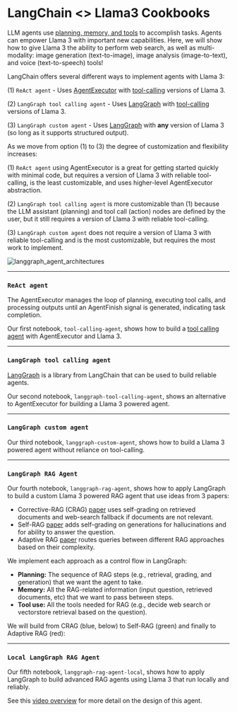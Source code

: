 # LangChain <> Llama3 Cookbooks

LLM agents use [planning, memory, and tools](https://lilianweng.github.io/posts/2023-06-23-agent/) to accomplish tasks. Agents can empower Llama 3 with important new capabilities. Here, we will show how to give Llama 3 the ability to perform web search, as well as multi-modality: image generation (text-to-image), image analysis (image-to-text), and voice (text-to-speech) tools!

LangChain offers several different ways to implement agents with Llama 3:

(1) `ReAct agent` - Uses [AgentExecutor](https://python.langchain.com/docs/modules/agents/quick_start/) with [tool-calling](https://python.langchain.com/docs/integrations/chat/) versions of Llama 3.

(2) `LangGraph tool calling agent` - Uses [LangGraph](https://python.langchain.com/docs/langgraph) with [tool-calling](https://python.langchain.com/docs/integrations/chat/) versions of Llama 3.

(3) `LangGraph custom agent` - Uses [LangGraph](https://python.langchain.com/docs/langgraph) with **any** version of Llama 3 (so long as it supports structured output).

As we move from option (1) to (3) the degree of customization and flexibility increases:

(1) `ReAct agent` using AgentExecutor is a great for getting started quickly with minimal code, but requires a version of Llama 3 with reliable tool-calling, is the least customizable, and uses higher-level AgentExecutor abstraction.
  
(2) `LangGraph tool calling agent` is more customizable than (1) because the LLM assistant (planning) and tool call (action) nodes are defined by the user, but it still requires a version of Llama 3 with reliable tool-calling.
  
(3) `LangGraph custom agent` does not require a version of Llama 3 with reliable tool-calling and is the most customizable, but requires the most work to implement. 

![langgraph_agent_architectures](https://github.com/rlancemartin/llama-recipes/assets/122662504/5ed2bef0-ae11-4efa-9e88-ab560a4d0022)

---

### `ReAct agent`

The AgentExecutor manages the loop of planning, executing tool calls, and processing outputs until an AgentFinish signal is generated, indicating task completion.

Our first notebook, `tool-calling-agent`, shows how to build a [tool calling agent](https://python.langchain.com/docs/modules/agents/agent_types/tool_calling/) with AgentExecutor and Llama 3.

--- 

### `LangGraph tool calling agent`

[LangGraph](https://python.langchain.com/docs/langgraph) is a library from LangChain that can be used to build reliable agents.

Our second notebook, `langgraph-tool-calling-agent`, shows an alternative to AgentExecutor for building a Llama 3 powered agent. 

--- 

### `LangGraph custom agent`

Our third notebook, `langgraph-custom-agent`, shows how to build a Llama 3 powered agent without reliance on tool-calling. 

--- 

### `LangGraph RAG Agent`

Our fourth notebook, `langgraph-rag-agent`, shows how to apply LangGraph to build a custom Llama 3 powered RAG agent that use ideas from 3 papers:

* Corrective-RAG (CRAG) [paper](https://arxiv.org/pdf/2401.15884.pdf) uses self-grading on retrieved documents and web-search fallback if documents are not relevant.
* Self-RAG [paper](https://arxiv.org/abs/2310.11511) adds self-grading on generations for hallucinations and for ability to answer the question.
* Adaptive RAG [paper](https://arxiv.org/abs/2403.14403) routes queries between different RAG approaches based on their complexity.

We implement each approach as a control flow in LangGraph:
- **Planning:** The sequence of RAG steps (e.g., retrieval, grading, and generation) that we want the agent to take.
- **Memory:** All the RAG-related information (input question, retrieved documents, etc) that we want to pass between steps.
- **Tool use:** All the tools needed for RAG (e.g., decide web search or vectorstore retrieval based on the question).

We will build from CRAG (blue, below) to Self-RAG (green) and finally to Adaptive RAG (red):


--- 
 
### `Local LangGraph RAG Agent`

Our fifth notebook, `langgraph-rag-agent-local`, shows how to apply LangGraph to build advanced RAG agents using Llama 3 that run locally and reliably.

See this [video overview](https://www.youtube.com/watch?v=sgnrL7yo1TE) for more detail on the design of this agent.
